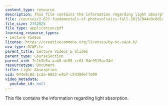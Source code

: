 ```yaml
---
content_type: resource
description: This file contains the information regarding light absorption.
file: /courses/2-627-fundamentals-of-photovoltaics-fall-2013/044e9c8d1cda6823e4b7c54309effd99_MIT2_627F13_lec03.pdf
file_size: 2742825
file_type: application/pdf
learning_resource_types:
- Lecture Videos
license: https://creativecommons.org/licenses/by-nc-sa/4.0/
ocw_type: OCWFile
parent_title: Lecture Videos & Slides
parent_type: CourseSection
parent_uid: 7c1b3b5a-aab8-de88-cc01-54e9515ac34d
resourcetype: Document
title: Light Absorption
uid: 044e9c8d-1cda-6823-e4b7-c54309effd99
video_metadata:
  youtube_id: null
---
```

This file contains the information regarding light absorption.